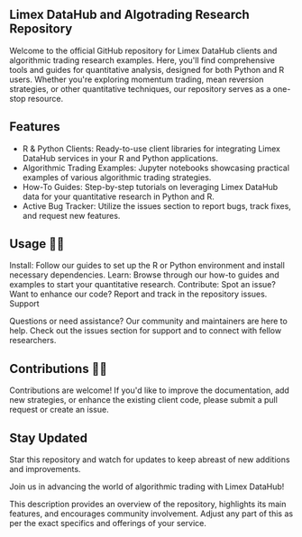 
## Limex DataHub and Algotrading Research Repository

Welcome to the official GitHub repository for Limex DataHub clients and algorithmic trading research examples. Here, you'll find comprehensive tools and guides for quantitative analysis, designed for both Python and R users. Whether you're exploring momentum trading, mean reversion strategies, or other quantitative techniques, our repository serves as a one-stop resource.

## Features

 - R & Python Clients: Ready-to-use client libraries for integrating Limex DataHub services in your R and Python applications.
 - Algorithmic Trading Examples: Jupyter notebooks showcasing practical examples of various algorithmic trading strategies.
 - How-To Guides: Step-by-step tutorials on leveraging Limex DataHub data for your quantitative research in Python and R.
 - Active Bug Tracker: Utilize the issues section to report bugs, track fixes, and request new features.
   
## Usage 👩‍💻

Install: Follow our guides to set up the R or Python environment and install necessary dependencies.
Learn: Browse through our how-to guides and examples to start your quantitative research.
Contribute: Spot an issue? Want to enhance our code? Report and track in the repository issues.
Support

Questions or need assistance? Our community and maintainers are here to help. Check out the issues section for support and to connect with fellow researchers.

## Contributions 🙋‍♀️

Contributions are welcome! If you'd like to improve the documentation, add new strategies, or enhance the existing client code, please submit a pull request or create an issue.

## Stay Updated

Star this repository and watch for updates to keep abreast of new additions and improvements.

Join us in advancing the world of algorithmic trading with Limex DataHub!

This description provides an overview of the repository, highlights its main features, and encourages community involvement. Adjust any part of this as per the exact specifics and offerings of your service.



<!--

**Here are some ideas to get you started:**

🙋‍♀️ A short introduction - what is your organization all about?
🌈 Contribution guidelines - how can the community get involved?
👩‍💻 Useful resources - where can the community find your docs? Is there anything else the community should know?
🍿 Fun facts - what does your team eat for breakfast?
🧙 Remember, you can do mighty things with the power of [Markdown](https://docs.github.com/github/writing-on-github/getting-started-with-writing-and-formatting-on-github/basic-writing-and-formatting-syntax)
-->
